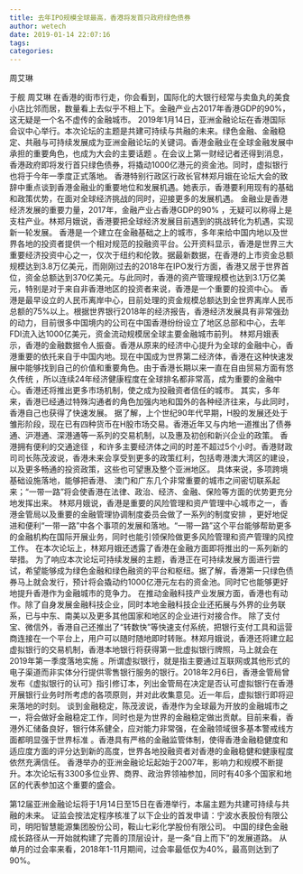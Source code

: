 ```yaml
---
title: 去年IPO规模全球最高，香港将发首只政府绿色债券
author: wetech
date: 2019-01-14 22:07:16
tags: 
categories: 
---
```

周艾琳
<!-- more -->
于舰
周艾琳
在香港的街市行走，你会看到，国际化的大银行经常与卖鱼丸的美食小店比邻而居，数量看上去似乎不相上下。金融产业占2017年香港GDP的90%，这无疑是一个名不虚传的金融城市。
2019年1月14日，亚洲金融论坛在香港国际会议中心举行。本次论坛的主题是共建可持续与共融的未来。绿色金融、金融稳定、共融与可持续发展成为亚洲金融论坛的关键词。香港金融业在全球金融发展中承担的重要角色，也成为大会的主要话题 。在会议上第一财经记者还得到消息，香港政府即将发行首只绿色债券，将撬动1000亿港元的资金池。同时，虚拟银行也将于今年一季度正式落地。
香港特别行政区行政长官林郑月娥在论坛大会的致辞中重点谈到香港金融业的重要地位和发展机遇。她表示，香港要利用现有的基础和政策优势，在面对全球经济挑战的同时，迎接更多的发展机遇。
金融业是香港经济发展的重要力量，2017年，金融产业占香港GDP的90% ，无疑可以称得上是支柱产业。林郑月娥说，香港要把全球经济发展目前遇到的挑战转化为机遇，实现新一轮发展。
香港是一个建立在金融基础之上的城市，多年来给中国内地以及世界各地的投资者提供一个相对规范的投融资平台。公开资料显示，香港是世界三大重要经济投资中心之一，仅次于纽约和伦敦。据最新数据，在香港的上市资金总额规模达到3.8万亿美元，而刚刚过去的2018年在IPO发行方面，香港又居于世界首位，资金总额达到370亿美元。与此同时，香港的资产管理规模也达到3.1万亿美元，特别是对于来自非香港地区的投资者来说，香港是一个重要的投资中心。
香港是最早设立的人民币离岸中心，目前处理的资金规模总额达到全世界离岸人民币总额的75%以上。根据世界银行2018年的经济报告，香港经济发展具有非常强劲的动力，目前很多中国境内的公司在中国香港纷纷设立了地区总部和中心，去年FDI流入达1000亿美元，资金流动规模居全球主要金融城市前列。
林郑月娥表示，香港的金融数据令人振奋。香港从原来的经济中心提升为全球的金融中心，香港重要的依托来自于中国内地。现在中国成为世界第二经济体，香港在这种快速发展中能够找到自己的价值和重要角色。由于香港长期以来一直在自由贸易方面有悠久传统 ，所以连续24年经济健康程度在全球排名都非常高，成为重要的金融中心。香港还将推出更多市场机制，使之成为投融资者信任的城市。
其实，多年来，香港已经通过特殊沟通者的角色加强内地和国外的各种经济往来，与此同时，香港自己也获得了快速发展。
据了解，上个世纪90年代早期，H股的发展还处于雏形阶段，现在已有四种货币在H股市场交易。香港近年又与内地一道推出了债券通、沪港通、深港通等一系列的交易机制，以及惠及初创和新兴企业的政策。
香港拥有便利的交通途径 ，和许多主要经济体之间的时差不超过5个小时。香港财政司司长陈茂波说，香港未来会享受到更多的政策红利，包括粤港澳大湾区的建设，以及更多畅通的投资政策，这些也可望惠及整个亚洲地区。
具体来说，多项跨境基础设施落地，能够把香港、 澳门和广东几个非常重要的城市之间密切联系起来；“一带一路”将会使香港在法律、政治、经济、金融、保险等方面的优势更充分地发挥出来。
林郑月娥说，香港是重要的风险管理和资产管理中心城市之一，香港金管局以及重要的金融管理协调制度委员会做了一系列的制度安排 ，更好地促进和便利“一带一路”中各个事项的发展和落地。“一带一路”这个平台能够帮助更多的金融机构在国际开展业务，同时也能引领保险做更多风险管理和资产管理的风控工作。
在本次论坛上，林郑月娥还透露了香港在金融方面即将推出的一系列新的举措。
为了响应本次论坛可持续发展的主题，香港正在可持续发展方面进行尝试，希望能够成为绿色金融和绿色融资的平台和枢纽。据了解，香港第一只绿色债券马上就会发行，预计将会撬动约1000亿港元左右的资金池。同时它也能够更好地提升香港作为金融城市的竞争力。
在推动金融科技产业发展方面，香港也有动作。除了自身发展金融科技企业，同时本地金融科技企业还拓展与外界的业务联系，已与中东、南美以及更多其他国家和地区的企业进行对接合作。
除了支付宝、微信外，香港自己还推出了“转数快”等快速支付系统，把银行支付工具和运营商连接在一个平台上，用户可以随时随地即时转账。林郑月娥说，香港还将建立起虚拟银行的交易机制，香港本地银行将获得第一批虚拟银行牌照，马上就会在2019年第一季度落地实施 。所谓虚拟银行，就是指主要通过互联网或其他形式的电子渠道而非实体分行提供零售银行服务的银行。2018年2月6日，香港金管局曾发布《虚拟银行的认可》指引修订本，列出金管局在决定是否认可虚拟银行在香港开展银行业务时所考虑的各项原则，并对此收集意见。近一年后，虚拟银行即将迎来落地的时刻。
谈到金融稳定，陈茂波说，香港作为全球最为开放的金融城市之一，将会做好金融稳定工作，同时也是为世界的金融稳定做出贡献。目前来看，香港外汇储备良好，银行体系健全，应对能力非常强，在金融领域很多基本警戒线方面都明显强于世界标准 。香港具有严格的金融监管体制，使得香港金融稳健度和适应度方面的评分达到新的高度，世界各地投融资者对香港的金融稳健和健康程度依然充满信任。
香港举办的亚洲金融论坛起始于2007年，影响力和规模不断提升。本次论坛有3300多位业界、商界、政治界领袖参加，同时有40多个国家和地区的代表参加这个重要的盛会。
 
 
第12届亚洲金融论坛将于1月14日至15日在香港举行，本届主题为共建可持续与共融的未来。
证监会按法定程序核准了以下企业的首发申请：宁波水表股份有限公司，明阳智慧能源集团股份公司，鞍山七彩化学股份有限公司。
中国的绿色金融成长路径从一开始就构建了完善的顶层设计，是一条“自上而下”的发展道路。
从单月的过会率来看，2018年1-11月期间，过会率最低仅为40%，最高则达到了90%。
